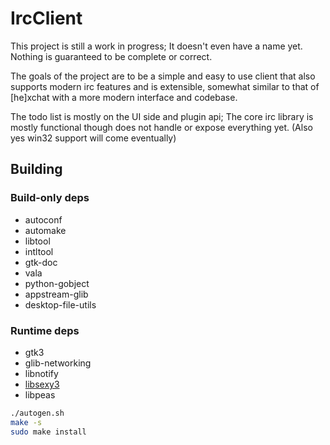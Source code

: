 # IrcClient

This project is still a work in progress; It doesn't even have a
name yet. Nothing is guaranteed to be complete or correct.

The goals of the project are to be a simple and easy to use
client that also supports modern irc features and is extensible,
somewhat similar to that of [he]xchat with a more modern
interface and codebase.

The todo list is mostly on the UI side and plugin api; The core
irc library is mostly functional though does not handle or expose
everything yet. (Also yes win32 support will come eventually)

## Building

### Build-only deps

- autoconf
- automake
- libtool
- intltool
- gtk-doc
- vala
- python-gobject
- appstream-glib
- desktop-file-utils

### Runtime deps

- gtk3
- glib-networking
- libnotify
- [libsexy3](https://github.com/TingPing/libsexy3)
- libpeas

```sh
./autogen.sh
make -s
sudo make install
```
